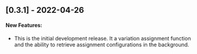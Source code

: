 <!---
## [MAJOR.MINOR.PATCH] - YYYY-MM-DD

#### New Features:
* Describe any features added

#### Fixed:
* Describe any bug fixes

#### Deprecated:
* Describe deprecated APIs in this version
-->

## [0.3.1] - 2022-04-26

#### New Features:

* This is the initial development release. It a variation assignment function and the ability to retrieve assignment configurations in the background.